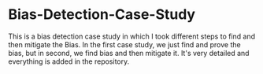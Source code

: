 # Bias-Detection-Case-Study
This is a bias detection case study in which I took different steps to find and then mitigate the Bias. In the first case study, we just find and prove the bias, but in second, we find bias and then mitigate it. It's very detailed and everything is added in the repository.
